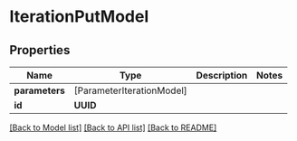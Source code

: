 # IterationPutModel

## Properties
Name | Type | Description | Notes
------------ | ------------- | ------------- | -------------
**parameters** | [ParameterIterationModel] |  | 
**id** | **UUID** |  | 

[[Back to Model list]](../README.md#documentation-for-models) [[Back to API list]](../README.md#documentation-for-api-endpoints) [[Back to README]](../README.md)


